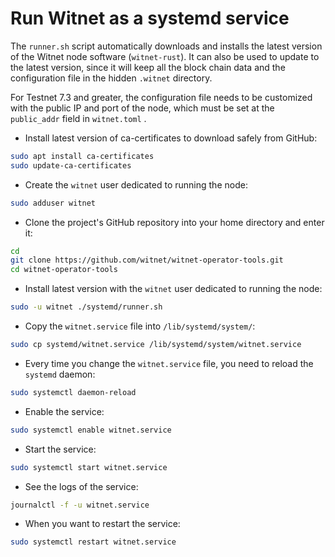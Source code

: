 # Run Witnet as a systemd service

The `runner.sh` script automatically downloads and installs the latest version of the Witnet node software (`witnet-rust`). It can also be used to update to the latest version, since it will keep all the block chain data and the configuration file in the hidden `.witnet` directory.

For Testnet 7.3 and greater, the configuration file needs to be customized with the public IP and port of the node, which must be set at the `public_addr` field in `witnet.toml` .

* Install latest version of ca-certificates to download safely from GitHub:

```sh
sudo apt install ca-certificates
sudo update-ca-certificates
```

* Create the `witnet` user dedicated to running the node:

```sh
sudo adduser witnet
```

* Clone the project's GitHub repository into your home directory and enter it:

```sh
cd
git clone https://github.com/witnet/witnet-operator-tools.git
cd witnet-operator-tools
```

* Install latest version with the `witnet` user dedicated to running the node:

```sh
sudo -u witnet ./systemd/runner.sh
```

* Copy the `witnet.service` file into `/lib/systemd/system/`:

```sh
sudo cp systemd/witnet.service /lib/systemd/system/witnet.service
```

* Every time you change the `witnet.service` file, you need to reload the `systemd` daemon:

```sh
sudo systemctl daemon-reload
```

* Enable the service:

```sh
sudo systemctl enable witnet.service
```

* Start the service:

```sh
sudo systemctl start witnet.service
```

* See the logs of the service:

```sh
journalctl -f -u witnet.service
```

* When you want to restart the service:

```sh
sudo systemctl restart witnet.service
```
